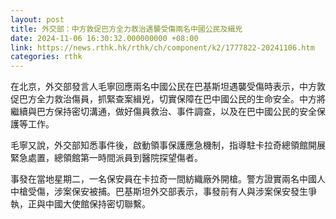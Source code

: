 ```yaml
---
layout: post
title: 外交部：中方敦促巴方全力救治遇襲受傷兩名中國公民及緝兇
date: 2024-11-06 16:30:32.000000000 +08:00
link: https://news.rthk.hk/rthk/ch/component/k2/1777822-20241106.htm
categories: rthk
---
```


在北京，外交部發言人毛寧回應兩名中國公民在巴基斯坦遇襲受傷時表示，中方敦促巴方全力救治傷員，抓緊查案緝兇，切實保障在巴中國公民的生命安全。中方將繼續與巴方保持密切溝通，做好傷員救治、事件調查，以及在巴中國公民的安全保護等工作。

毛寧又說，外交部知悉事件後，啟動領事保護應急機制，指導駐卡拉奇總領館開展緊急處置，總領館第一時間派員到醫院探望傷者。

事發在當地星期二，一名保安員在卡拉奇一間紡織廠外開槍。警方證實兩名中國人中槍受傷，涉案保安被捕。巴基斯坦外交部表示，事發前有人與涉案保安發生爭執，正與中國大使館保持密切聯繫。
